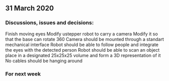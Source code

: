 ## 31 March 2020

### Discussions, issues and decisions:  
Finish moving eyes
Modify ustepper robot to carry a camera
Modify it so that the base can rotate 360
Camera should be mounted through a standart mechanical interface
Robot should be able to follow people and integrate the eyes with the detected person
Robot should be able to scan an object place in a designated 25x25x25 volume and form a 3D representation of it
No cables should be hanging around

### For next week
